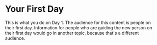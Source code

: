 # Your First Day

This is what you do on Day 1. The audience for this content is people on their first day. Information for people who are guiding the new person on their first day would go in another topic, because that's a different audience.
